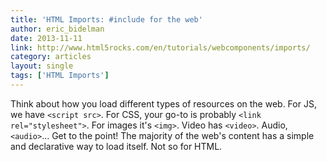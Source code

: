 ```yaml
---
title: 'HTML Imports: #include for the web'
author: eric_bidelman
date: 2013-11-11
link: http://www.html5rocks.com/en/tutorials/webcomponents/imports/
category: articles
layout: single
tags: ['HTML Imports']
---
```


Think about how you load different types of resources on the web. For JS, we
have `<script src>`. For CSS, your go-to is probably `<link rel="stylesheet">`.
For images it's `<img>`. Video has `<video>`. Audio, `<audio>`… Get to the
point! The majority of the web's content has a simple and declarative way to
load itself. Not so for HTML.
